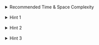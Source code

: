 <br>
<details class="hint-accordion">  
    <summary>Recommended Time & Space Complexity</summary>
    <p>
    You should aim for a solution with <code>O(n * t)</code> time and <code>O(t)</code> space, where <code>n</code> is the number of coins and <code>t</code> is the given amount.
    </p>
</details>

<br>
<details class="hint-accordion">  
    <summary>Hint 1</summary>
    <p>
    Think of this problem in terms of recursion and try to visualize the decision tree, as there are multiple choices at each step. We start with the given amount. At each step of recursion, we have <code>n</code> coins and branch into paths using coins that are less than or equal to the current amount. Can you express this in terms of a recurrence relation? Also, try to determine the base condition to stop the recursion.
    </p>
</details>

<br>
<details class="hint-accordion">  
    <summary>Hint 2</summary>
    <p>
    If the amount is <code>0</code>, we return <code>0</code> coins. The recurrence relation can be expressed as <code>min(1 + dfs(amount - coins[i]))</code>, where we return the minimum coins among all paths. This results in an <code>O(n ^ t)</code> solution, where <code>n</code> is the number of coins and <code>t</code> is the total amount. Can you think of a better approach? Perhaps consider the repeated work and find a way to avoid it.
    </p>
</details>

<br>
<details class="hint-accordion">  
    <summary>Hint 3</summary>
    <p>
    We can use memoization to avoid the repeated work of calculating the result for each recursive call. A hash map or an array of size <code>t</code> can be used to cache the computed values for a specific <code>amount</code>. At each recursion step, we iterate over every coin and extend only the valid paths. If a result has already been computed, we return it from the cache instead of recalculating it.
    </p>
</details>